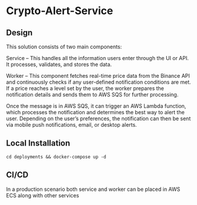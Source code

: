 # Crypto-Alert-Service

## Design
This solution consists of two main components:

Service – This handles all the information users enter through the UI or API. It processes, validates, and stores the data.

Worker – This component fetches real-time price data from the Binance API and continuously checks if any user-defined notification conditions are met. If a price reaches a level set by the user, the worker prepares the notification details and sends them to AWS SQS for further processing.

Once the message is in AWS SQS, it can trigger an AWS Lambda function, which processes the notification and determines the best way to alert the user. Depending on the user’s preferences, the notification can then be sent via mobile push notifications, email, or desktop alerts.
## Local Installation

```
cd deployments && docker-compose up -d
```

## CI/CD
In a production scenario both service and worker can be placed in AWS ECS along with other services